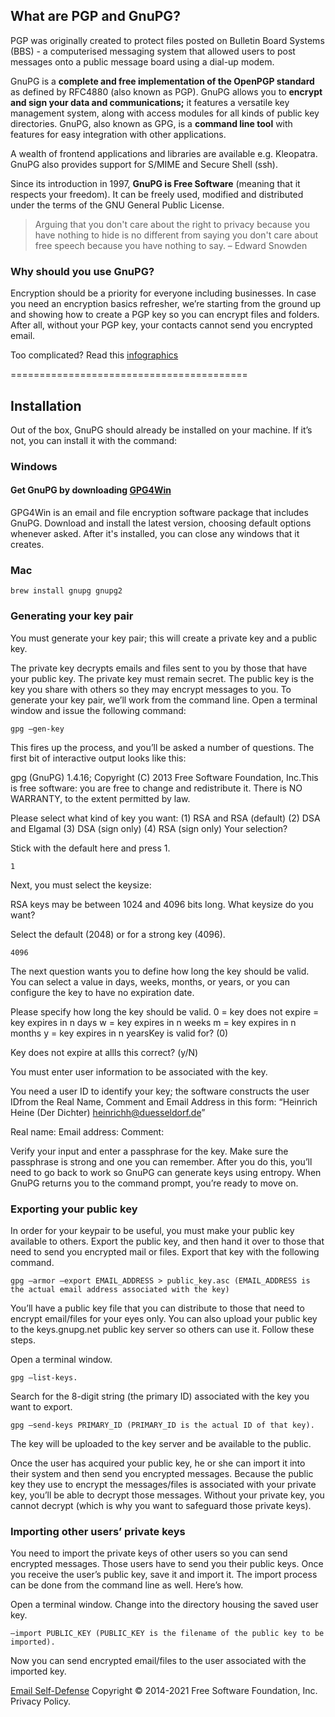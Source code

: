 ## What are PGP and GnuPG?

PGP was originally created to protect files posted on Bulletin Board Systems (BBS) - a computerised messaging system that allowed users to post messages onto a public message board using a dial-up modem.

GnuPG is a **complete and free implementation of the OpenPGP standard** as defined by RFC4880 (also known as PGP). 
GnuPG allows you to **encrypt and sign your data and communications;** it features a versatile key management system, along with access modules for all kinds of public key directories. 
GnuPG, also known as GPG, is a **command line tool** with features for easy integration with other applications. 

A wealth of frontend applications and libraries are available e.g. Kleopatra. GnuPG also provides support for S/MIME and Secure Shell (ssh).

Since its introduction in 1997, **GnuPG is Free Software** (meaning that it respects your freedom). 
It can be freely used, modified and distributed under the terms of the GNU General Public License.


> Arguing that you don't care about the right to privacy because you have nothing to hide is no different from saying you don't care about free speech  because you have nothing to say. – Edward Snowden


### Why should you use GnuPG?

Encryption should be a priority for everyone including businesses. In case you need an encryption basics refresher, 
we’re starting from the ground up and showing how to create a PGP key so you can encrypt files and folders. 
After all, without your PGP key, your contacts cannot send you encrypted email.


Too complicated? Read this [infographics](https://emailselfdefense.fsf.org/en/infographic.html)


=========================================


## Installation
Out of the box, GnuPG should already be installed on your machine. If it’s not, you can install it with the command:

### Windows
#### Get GnuPG by downloading [GPG4Win](https://www.gpg4win.org/)
GPG4Win is an email and file encryption software package that includes GnuPG. Download and install the latest version, choosing default options whenever asked. After it's installed, you can close any windows that it creates.

### Mac
```
brew install gnupg gnupg2
```

### Generating your key pair 
You must generate your key pair; this will create a private key and a public key.

The private key decrypts emails and files sent to you by those that have your public key. The private key must remain secret.
The public key is the key you share with others so they may encrypt messages to you.
To generate your key pair, we’ll work from the command line. Open a terminal window and issue the following command:

```
gpg –gen-key
```

This fires up the process, and you’ll be asked a number of questions. The first bit of interactive output looks like this:

gpg (GnuPG) 1.4.16; Copyright (C) 2013 Free Software Foundation, Inc.This is free software: you are free to change and redistribute it.
There is NO WARRANTY, to the extent permitted by law.

Please select what kind of key you want:
(1) RSA and RSA (default)
(2) DSA and Elgamal
(3) DSA (sign only)
(4) RSA (sign only)
Your selection?

Stick with the default here and press 1.

```
1
```

Next, you must select the keysize:

RSA keys may be between 1024 and 4096 bits long.
What keysize do you want?

Select the default (2048) or for a strong key (4096).

```
4096
```

The next question wants you to define how long the key should be valid. 
You can select a value in days, weeks, months, or years, or you can configure the key to have no expiration date.

Please specify how long the key should be valid.
0 = key does not expire
<n> = key expires in n days
<n>w = key expires in n weeks
<n>m = key expires in n months
<n>y = key expires in n yearsKey is valid for? (0)

Key does not expire at allIs this correct? (y/N)

You must enter user information to be associated with the key.

You need a user ID to identify your key; the software constructs the user IDfrom the Real Name, Comment and Email Address in this form:
“Heinrich Heine (Der Dichter) <heinrichh@duesseldorf.de>”

Real name:
Email address:
Comment:

Verify your input and enter a passphrase for the key. Make sure the passphrase is strong and one you can remember. 
After you do this, you’ll need to go back to work so GnuPG can generate keys using entropy. 
When GnuPG returns you to the command prompt, you’re ready to move on.

### Exporting your public key
In order for your keypair to be useful, you must make your public key available to others. 
Export the public key, and then hand it over to those that need to send you encrypted mail or files. Export that key with the following command.

```
gpg –armor –export EMAIL_ADDRESS > public_key.asc (EMAIL_ADDRESS is the actual email address associated with the key)
```
  
You’ll have a public key file that you can distribute to those that need to encrypt email/files for your eyes only.
You can also upload your public key to the keys.gnupg.net public key server so others can use it. 
Follow these steps.

Open a terminal window.
  
```
gpg –list-keys.
```
  
Search for the 8-digit string (the primary ID) associated with the key you want to export.

```  
gpg –send-keys PRIMARY_ID (PRIMARY_ID is the actual ID of that key).
```
  
The key will be uploaded to the key server and be available to the public.

Once the user has acquired your public key, he or she can import it into their system and then send you encrypted messages. 
Because the public key they use to encrypt the messages/files is associated with your private key, you’ll be able to decrypt those messages. 
Without your private key, you cannot decrypt (which is why you want to safeguard those private keys).

### Importing other users’ private keys
You need to import the private keys of other users so you can send encrypted messages. Those users have to send you their public keys. 
Once you receive the user’s public key, save it and import it. The import process can be done from the command line as well. Here’s how.

Open a terminal window.
Change into the directory housing the saved user key.

```
–import PUBLIC_KEY (PUBLIC_KEY is the filename of the public key to be imported).
```
  
Now you can send encrypted email/files to the user associated with the imported key.
  

  
  
[Email Self-Defense](https://emailselfdefense.fsf.org/en/index.html)
Copyright © 2014-2021 Free Software Foundation, Inc. Privacy Policy. 
